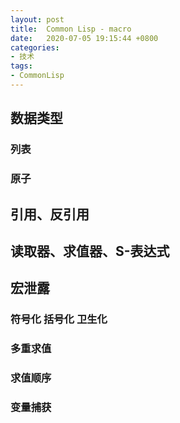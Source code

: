 ```yaml
---
layout: post
title:  Common Lisp - macro
date:   2020-07-05 19:15:44 +0800
categories:
- 技术
tags: 
- CommonLisp
---
```


##  数据类型 ##

### 列表 ###

### 原子 ###

##  引用、反引用

##  读取器、求值器、S-表达式 ##


## 宏泄露

### 符号化 括号化 卫生化 ###

### 多重求值 ###

### 求值顺序 ###

### 变量捕获 ###
